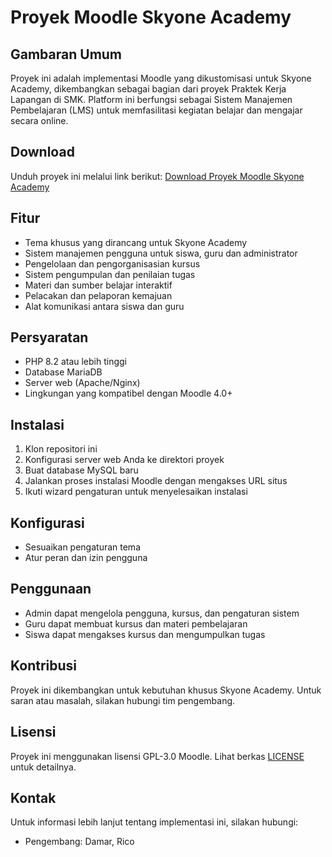 # Proyek Moodle Skyone Academy

## Gambaran Umum
Proyek ini adalah implementasi Moodle yang dikustomisasi untuk Skyone Academy, dikembangkan sebagai bagian dari proyek Praktek Kerja Lapangan di SMK. Platform ini berfungsi sebagai Sistem Manajemen Pembelajaran (LMS) untuk memfasilitasi kegiatan belajar dan mengajar secara online.

## Download
Unduh proyek ini melalui link berikut:
[Download Proyek Moodle Skyone Academy](https://dm.terabox.com/main?category=all)

## Fitur
- Tema khusus yang dirancang untuk Skyone Academy
- Sistem manajemen pengguna untuk siswa, guru dan administrator
- Pengelolaan dan pengorganisasian kursus
- Sistem pengumpulan dan penilaian tugas
- Materi dan sumber belajar interaktif
- Pelacakan dan pelaporan kemajuan
- Alat komunikasi antara siswa dan guru

## Persyaratan
- PHP 8.2 atau lebih tinggi
- Database MariaDB
- Server web (Apache/Nginx)
- Lingkungan yang kompatibel dengan Moodle 4.0+

## Instalasi
1. Klon repositori ini
2. Konfigurasi server web Anda ke direktori proyek
3. Buat database MySQL baru
4. Jalankan proses instalasi Moodle dengan mengakses URL situs
5. Ikuti wizard pengaturan untuk menyelesaikan instalasi

## Konfigurasi
- Sesuaikan pengaturan tema
- Atur peran dan izin pengguna

## Penggunaan
- Admin dapat mengelola pengguna, kursus, dan pengaturan sistem
- Guru dapat membuat kursus dan materi pembelajaran
- Siswa dapat mengakses kursus dan mengumpulkan tugas

## Kontribusi
Proyek ini dikembangkan untuk kebutuhan khusus Skyone Academy. Untuk saran atau masalah, silakan hubungi tim pengembang.

## Lisensi
Proyek ini menggunakan lisensi GPL-3.0 Moodle. Lihat berkas [LICENSE](https://moodledev.io/general/license) untuk detailnya.

## Kontak
Untuk informasi lebih lanjut tentang implementasi ini, silakan hubungi:
- Pengembang: Damar, Rico
